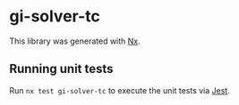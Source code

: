 # gi-solver-tc

This library was generated with [Nx](https://nx.dev).

## Running unit tests

Run `nx test gi-solver-tc` to execute the unit tests via [Jest](https://jestjs.io).
